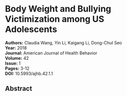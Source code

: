 # Body Weight and Bullying Victimization among US Adolescents

**Authors:** Claudia Wang, Yin Li, Kaigang Li, Dong-Chul Seo  
**Year:** 2018  
**Journal:** American Journal of Health Behavior  
**Volume:** 42  
**Issue:** 1  
**Pages:** 3-12  
**DOI:** 10.5993/ajhb.42.1.1  

## Abstract


